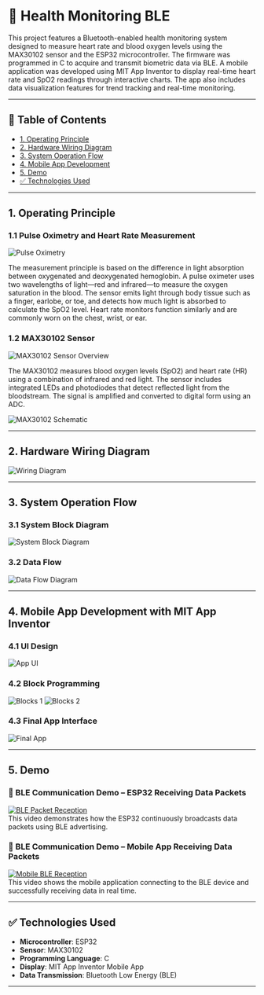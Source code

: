 
# 🤖 Health Monitoring BLE

This project features a Bluetooth-enabled health monitoring system designed to measure heart rate and blood oxygen levels using the MAX30102 sensor and the ESP32 microcontroller. The firmware was programmed in C to acquire and transmit biometric data via BLE. A mobile application was developed using MIT App Inventor to display real-time heart rate and SpO2 readings through interactive charts. The app also includes data visualization features for trend tracking and real-time monitoring.

---

## 📌 Table of Contents

- [1. Operating Principle](#1-operating-principle)
- [2. Hardware Wiring Diagram](#2-hardware-wiring-diagram)
- [3. System Operation Flow](#3-system-operation-flow)
- [4. Mobile App Development](#4-mobile-app-development)
- [5. Demo](#5-demo)
- [✅ Technologies Used](#-technologies-used)

---

## 1. Operating Principle

### 1.1 Pulse Oximetry and Heart Rate Measurement
![Pulse Oximetry](https://i.imgur.com/vYC4ZbQ.png)

The measurement principle is based on the difference in light absorption between oxygenated and deoxygenated hemoglobin. A pulse oximeter uses two wavelengths of light—red and infrared—to measure the oxygen saturation in the blood. The sensor emits light through body tissue such as a finger, earlobe, or toe, and detects how much light is absorbed to calculate the SpO2 level. Heart rate monitors function similarly and are commonly worn on the chest, wrist, or ear.

### 1.2 MAX30102 Sensor
![MAX30102 Sensor Overview](https://i.imgur.com/PQfHPLz.png)

The MAX30102 measures blood oxygen levels (SpO2) and heart rate (HR) using a combination of infrared and red light. The sensor includes integrated LEDs and photodiodes that detect reflected light from the bloodstream. The signal is amplified and converted to digital form using an ADC.

![MAX30102 Schematic](https://i.imgur.com/QEPcDPW.png)

---

## 2. Hardware Wiring Diagram
![Wiring Diagram](https://i.imgur.com/hHhhpoH.png)

---

## 3. System Operation Flow

### 3.1 System Block Diagram
![System Block Diagram](https://i.imgur.com/He2zY34.png)

### 3.2 Data Flow
![Data Flow Diagram](https://i.imgur.com/T90ruGr.png)

---

## 4. Mobile App Development with MIT App Inventor

### 4.1 UI Design
![App UI](https://i.imgur.com/xOcw54c.png)

### 4.2 Block Programming
![Blocks 1](https://i.imgur.com/y4z7pJZ.png)
![Blocks 2](https://i.imgur.com/DFrBkk5.png)

### 4.3 Final App Interface
![Final App](https://i.imgur.com/LYu6sfl.png)

---

## 5. Demo
### 🔗 BLE Communication Demo – ESP32 Receiving Data Packets  
[![BLE Packet Reception](https://img.youtube.com/vi/YfaoEofEVxw/0.jpg)](https://youtube.com/shorts/YfaoEofEVxw?feature=share)  
This video demonstrates how the ESP32 continuously broadcasts data packets using BLE advertising.

### 📱 BLE Communication Demo – Mobile App Receiving Data Packets  
[![Mobile BLE Reception](https://img.youtube.com/vi/ORNJgFoQhWs/0.jpg)](https://youtube.com/shorts/ORNJgFoQhWs?feature=share)  
This video shows the mobile application connecting to the BLE device and successfully receiving data in real time.


---

## ✅ Technologies Used

- **Microcontroller**: ESP32  
- **Sensor**: MAX30102  
- **Programming Language**: C  
- **Display**: MIT App Inventor Mobile App  
- **Data Transmission**: Bluetooth Low Energy (BLE)

---
